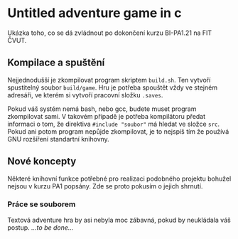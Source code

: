 # Untitled adventure game in c

Ukázka toho, co se dá zvládnout po dokončení kurzu BI-PA1.21 na FIT ČVUT.

## Kompilace a spuštění

Nejjednodušší je zkompilovat program skriptem `build.sh`. Ten
vytvoří spustitelný soubor `build/game`. Hru je potřeba spouštět vždy
ve stejném adresáři, ve kterém si vytvoří pracovní složku `.saves`.

Pokud váš systém nemá bash, nebo gcc, budete muset program zkompilovat
sami. V takovém případě je potřeba kompilátoru předat informaci o tom,
že direktiva `#include "soubor"` má hledat ve složce `src`. Pokud ani potom
program nepůjde zkompilovat, je to nejspíš tím že používá GNU rozšíření
standartní knihovny.

## Nové koncepty

Některé knihovní funkce potřebné pro realizaci podobného projektu bohužel
nejsou v kurzu PA1 popsány. Zde se proto pokusím o jejich shrnutí.

### Práce se souborem

Textová adventure hra by asi nebyla moc zábavná, pokud by neukládala váš
postup.
*...to be done...*

